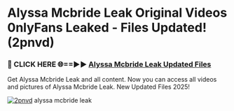 # Alyssa Mcbride Leak Original Videos 0nlyFans Leaked - Files Updated! (2pnvd)

<h3>🔴 CLICK HERE 🌐==►► <a href="https://tinyurl.com/x26r9saj" rel="nofollow">Alyssa Mcbride Leak Updated Files</a></h3>

Get Alyssa Mcbride Leak and all content. Now you can access all videos and pictures of Alyssa Mcbride Leak. New Updated Files 2025!

[![2pnvd](https://i.imgur.com/LkgZPqh.gif)](https://tinyurl.com/x26r9saj)
alyssa mcbride leak